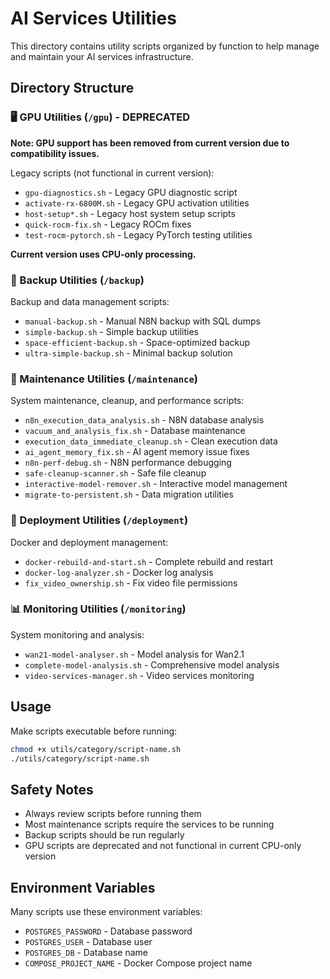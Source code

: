 # AI Services Utilities

This directory contains utility scripts organized by function to help manage and maintain your AI services infrastructure.

## Directory Structure

### 🖥️ GPU Utilities (`/gpu`) - DEPRECATED

**Note: GPU support has been removed from current version due to compatibility issues.**

Legacy scripts (not functional in current version):

- `gpu-diagnostics.sh` - Legacy GPU diagnostic script
- `activate-rx-6800M.sh` - Legacy GPU activation utilities  
- `host-setup*.sh` - Legacy host system setup scripts
- `quick-rocm-fix.sh` - Legacy ROCm fixes
- `test-rocm-pytorch.sh` - Legacy PyTorch testing utilities

**Current version uses CPU-only processing.**

### 💾 Backup Utilities (`/backup`)

Backup and data management scripts:

- `manual-backup.sh` - Manual N8N backup with SQL dumps
- `simple-backup.sh` - Simple backup utilities
- `space-efficient-backup.sh` - Space-optimized backup
- `ultra-simple-backup.sh` - Minimal backup solution

### 🔧 Maintenance Utilities (`/maintenance`)

System maintenance, cleanup, and performance scripts:

- `n8n_execution_data_analysis.sh` - N8N database analysis
- `vacuum_and_analysis_fix.sh` - Database maintenance
- `execution_data_immediate_cleanup.sh` - Clean execution data
- `ai_agent_memory_fix.sh` - AI agent memory issue fixes
- `n8n-perf-debug.sh` - N8N performance debugging
- `safe-cleanup-scanner.sh` - Safe file cleanup
- `interactive-model-remover.sh` - Interactive model management
- `migrate-to-persistent.sh` - Data migration utilities

### 🚀 Deployment Utilities (`/deployment`)

Docker and deployment management:

- `docker-rebuild-and-start.sh` - Complete rebuild and restart
- `docker-log-analyzer.sh` - Docker log analysis
- `fix_video_ownership.sh` - Fix video file permissions

### 📊 Monitoring Utilities (`/monitoring`)

System monitoring and analysis:

- `wan21-model-analyser.sh` - Model analysis for Wan2.1
- `complete-model-analysis.sh` - Comprehensive model analysis
- `video-services-manager.sh` - Video services monitoring

## Usage

Make scripts executable before running:

```bash
chmod +x utils/category/script-name.sh
./utils/category/script-name.sh
```

## Safety Notes

- Always review scripts before running them
- Most maintenance scripts require the services to be running
- Backup scripts should be run regularly
- GPU scripts are deprecated and not functional in current CPU-only version

## Environment Variables

Many scripts use these environment variables:

- `POSTGRES_PASSWORD` - Database password
- `POSTGRES_USER` - Database user
- `POSTGRES_DB` - Database name
- `COMPOSE_PROJECT_NAME` - Docker Compose project name
